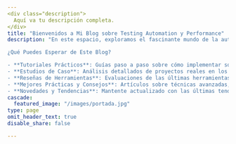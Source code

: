 ```yaml
---
<div class="description">
  Aquí va tu descripción completa.
</div>
title: "Bienvenidos a Mi Blog sobre Testing Automation y Performance"
description: "En este espacio, exploramos el fascinante mundo de la automatización de pruebas y el rendimiento del software. Como profesional con años de experiencia en la industria, mi objetivo es compartir conocimientos, técnicas y mejores prácticas para ayudar a otros testers y desarrolladores a mejorar la calidad y eficiencia de sus proyectos de software.

¿Qué Puedes Esperar de Este Blog?

- **Tutoriales Prácticos**: Guías paso a paso sobre cómo implementar soluciones de automatización de pruebas y pruebas de rendimiento utilizando herramientas modernas y tecnologías emergentes.
- **Estudios de Caso**: Análisis detallados de proyectos reales en los que se aplicaron estrategias de testing automation y performance, destacando desafíos y soluciones.
- **Reseñas de Herramientas**: Evaluaciones de las últimas herramientas y frameworks en el ámbito del testing, como Selenium, JMeter, Postman, y más.
- **Mejores Prácticas y Consejos**: Artículos sobre técnicas avanzadas, patrones de diseño y enfoques para optimizar y escalar tus pruebas automatizadas y de rendimiento.
- **Novedades y Tendencias**: Mantente actualizado con las últimas tendencias en la industria del software, incluyendo DevOps, CI/CD, y metodologías ágiles."
cascade:
  featured_image: "/images/portada.jpg"
type: page
omit_header_text: true
disable_share: false

---
```





<!-- 
---
title: "Ananke: a Hugo Theme"

description: "The last theme you'll ever need. Maybe."
# 1. To ensure Netlify triggers a build on our exampleSite instance, we need to change a file in the exampleSite directory.
theme_version: '2.8.2'
cascade:
featured_image: '/images/gohugo-default-sample-hero-image.jpg'
---
Welcome to my blog with some of my work in progress. I've been working on this book idea. You can read some of the chapters below. -->
